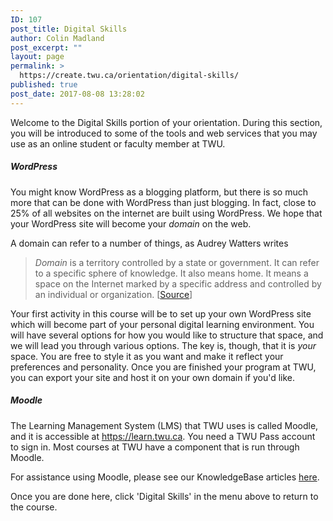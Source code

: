 ```yaml
---
ID: 107
post_title: Digital Skills
author: Colin Madland
post_excerpt: ""
layout: page
permalink: >
  https://create.twu.ca/orientation/digital-skills/
published: true
post_date: 2017-08-08 13:28:02
---
```

Welcome to the Digital Skills portion of your orientation. During this section, you will be introduced to some of the tools and web services that you may use as an online student or faculty member at TWU.

##### WordPress

You might know WordPress as a blogging platform, but there is so much more that can be done with WordPress than just blogging. In fact, close to 25% of all websites on the internet are built using WordPress. We hope that your WordPress site will become your _domain_ on the web.

A domain can refer to a number of things, as Audrey Watters writes

> _Domain_ is a territory controlled by a state or government. It can refer to a specific sphere of knowledge. It also means home. It means a space on the Internet marked by a specific address and controlled by an individual or organization. \[[Source](http://reclaim.hackeducation.com/)\]

Your first activity in this course will be to set up your own WordPress site which will become part of your personal digital learning environment. You will have several options for how you would like to structure that space, and we will lead you through various options. The key is, though, that it is _your_ space. You are free to style it as you want and make it reflect your preferences and personality. Once you are finished your program at TWU, you can export your site and host it on your own domain if you'd like.


##### Moodle

The Learning Management System \(LMS\) that TWU uses is called Moodle, and it is accessible at https://learn.twu.ca. You need a TWU Pass account to sign in. Most courses at TWU have a component that is run through Moodle.

For assistance using Moodle, please see our KnowledgeBase articles [here](https://twonline.gitbooks.io/moodlefaq/content/).


Once you are done here, click 'Digital Skills' in the menu above to return to the course.
